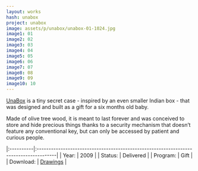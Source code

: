 ```yaml
---
layout: works
hash: unabox
project: unabox
image: assets/p/unabox/unabox-01-1024.jpg
image1: 01
image2: 02
image3: 03
image4: 04
image5: 05
image6: 06
image7: 07
image8: 08
image9: 09
image10: 10
---
```


[UnaBox](https://www.youtube.com/watch?v=MlnLVAajYLs) is a tiny secret case - inspired by an even smaller Indian box - that was designed and built as a gift for a six months old baby.

Made of olive tree wood, it is meant to last forever and was conceived to store and hide precious things thanks to a security mechanism that doesn’t feature any conventional key, but can only be accessed by patient and curious people.

|:----------|:--------------------------------------------------------------------------------------|
| Year:     | 2009                                                                                  |
| Status:   | Delivered                                                                             |
| Program:  | Gift                                                                                  |
| Download: | [Drawings](https://www.dropbox.com/sh/742cise5viho1wd/AAAtBLwMZ1twmcFso4FYcqZfa?dl=0) |

